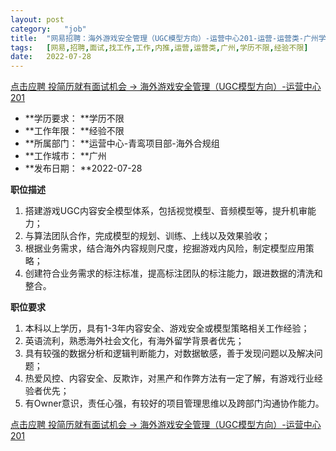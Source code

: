 ```yaml
---
layout:	post
category:	"job"
title:	"网易招聘：海外游戏安全管理（UGC模型方向）-运营中心201-运营-运营类-广州学历不限经验不限"
tags:	[网易,招聘,面试,找工作,工作,内推,运营,运营类,广州,学历不限,经验不限]
date:	2022-07-28
---
```


[点击应聘 投简历就有面试机会 -> 海外游戏安全管理（UGC模型方向）-运营中心201](http://mobile.bole.netease.com/bole/boleDetail?id=41908&employeeId=346f03c3cda5f04c&key=all)



- **学历要求： **学历不限
- **工作年限： **经验不限
- **所属部门： **运营中心-青鸾项目部-海外合规组
- **工作城市： **广州
- **发布日期： **2022-07-28



**职位描述**
1. 搭建游戏UGC内容安全模型体系，包括视觉模型、音频模型等，提升机审能力；
2. 与算法团队合作，完成模型的规划、训练、上线以及效果验收；
3. 根据业务需求，结合海外内容规则尺度，挖掘游戏内风险，制定模型应用策略；
4. 创建符合业务需求的标注标准，提高标注团队的标注能力，跟进数据的清洗和整合。




**职位要求**
1. 本科以上学历，具有1-3年内容安全、游戏安全或模型策略相关工作经验；
2. 英语流利，熟悉海外社会文化，有海外留学背景者优先；
3. 具有较强的数据分析和逻辑判断能力，对数据敏感，善于发现问题以及解决问题；
3. 热爱风控、内容安全、反欺诈，对黑产和作弊方法有一定了解，有游戏行业经验者优先；
4. 有Owner意识，责任心强，有较好的项目管理思维以及跨部门沟通协作能力。



[点击应聘 投简历就有面试机会 -> 海外游戏安全管理（UGC模型方向）-运营中心201](http://mobile.bole.netease.com/bole/boleDetail?id=41908&employeeId=346f03c3cda5f04c&key=all)